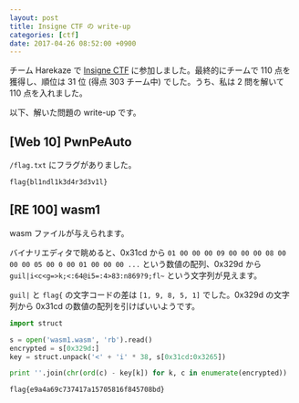 ```yaml
---
layout: post
title: Insigne CTF の write-up
categories: [ctf]
date: 2017-04-26 08:52:00 +0900
---
```


チーム Harekaze で [Insigne CTF](http://insignectf.in/) に参加しました。最終的にチームで 110 点を獲得し、順位は 31 位 (得点 303 チーム中) でした。うち、私は 2 問を解いて 110 点を入れました。

以下、解いた問題の write-up です。

## [Web 10] PwnPeAuto

`/flag.txt` にフラグがありました。

```
flag{bl1ndl1k3d4r3d3v1l}
```

## [RE 100] wasm1

wasm ファイルが与えられます。

バイナリエディタで眺めると、0x31cd から `01 00 00 00 09 00 00 00 08 00 00 00 05 00 0 00 01 00 00 00 ...` という数値の配列、0x329d から `guil|i<c<g=>k;<:64@i5=:4>83:n869?9;fl~` という文字列が見えます。

`guil|` と `flag{` の文字コードの差は `[1, 9, 8, 5, 1]` でした。0x329d の文字列から 0x31cd の数値の配列を引けばいいようです。

```python
import struct

s = open('wasm1.wasm', 'rb').read()
encrypted = s[0x329d:]
key = struct.unpack('<' + 'i' * 38, s[0x31cd:0x3265])

print ''.join(chr(ord(c) - key[k]) for k, c in enumerate(encrypted))
```

```
flag{e9a4a69c737417a15705816f845708bd}
```
